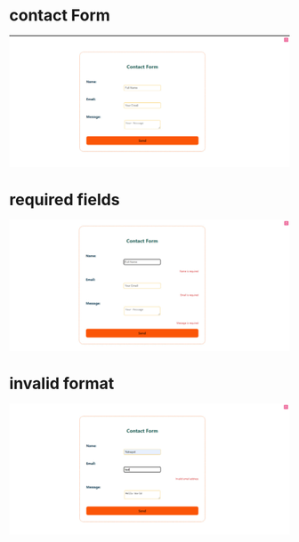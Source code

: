 # contact Form

![overview](overview.jpg)

# required fields

!['required' error message](<empty entry error message.jpg>)

# invalid format

![invalid email format error message](<invalid format entry.jpg>)